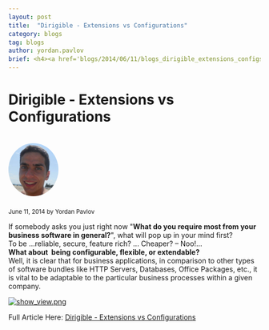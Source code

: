 ```yaml
---
layout: post
title:  "Dirigible - Extensions vs Configurations"
category: blogs
tag: blogs
author: yordan.pavlov
brief: <h4><a href='blogs/2014/06/11/blogs_dirigible_extensions_configs.html'>Dirigible - Extensions vs Configurations</a></h4> <sub class="post-info">June 11, 2014 by Yordan Pavlov</sub></br> If somebody asks you just right now "<strong>What do you require most from your business software in general?</strong>"...<br>
---
```


Dirigible - Extensions vs Configurations
===

<br>
<img class="img-responsive" src="/img/team/yordan.pavlov.png" style="border-radius: 50%;">
<br>
		
<sub class="post-info">June 11, 2014 by Yordan Pavlov</sub>
		
If somebody asks you just right now "<strong>What do you require most from your business software in general?</strong>", what will pop up in your mind first?<br>
To be ...reliable, secure, feature rich? ... Cheaper? – Noo!...<br>
<strong>What about&nbsp; being configurable, flexible, or extendable?</strong><br>
Well, it is clear that for business applications, in comparison to other types of
software bundles like HTTP Servers, Databases, Office Packages, etc., it is vital to be adaptable to the particular business processes within a given company.<br>

<a href="http://scn.sap.com/servlet/JiveServlet/downloadImage/38-109082-473124/640-300/_28.png"><img alt="show_view.png" class="jive-image" height="319" src="http://scn.sap.com/servlet/JiveServlet/downloadImage/38-109082-473124/640-300/_28.png"></a><br>




Full Article Here: [Dirigible - Extensions vs Configurations](http://scn.sap.com/community/developer-center/cloud-platform/blog/2014/06/11/dirigible--extensions-vs-configurations)
